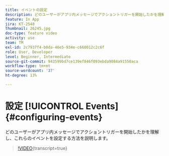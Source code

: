 ```yaml
---
title: イベントの設定
description: どのユーザーがアプリ内メッセージでアクショントリガーを開始したかを理解し、これらのイベントを設定する方法を説明します。
feature: In App
jira: KT-2548
thumbnail: 26245.jpg
doc-type: feature video
activity: use
team: TM
exl-id: 2c7937f4-b0da-46e5-934e-c660012c2c6f
role: User, Developer
level: Beginner, Intermediate
source-git-commit: 943599bd7ce139ef846f093ebda9084a91550aca
workflow-type: tm+mt
source-wordcount: '37'
ht-degree: 13%

---
```


# 設定 [!UICONTROL Events] {#configuring-events}

どのユーザーがアプリ内メッセージでアクショントリガーを開始したかを理解し、これらのイベントを設定する方法を説明します。

>[!VIDEO](https://video.tv.adobe.com/v/26245?learn=on){transcript=true}
